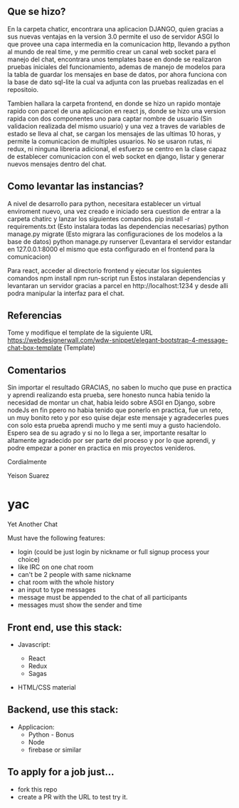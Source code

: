 ## Que se hizo?
En la carpeta chaticr, encontrara una aplicacion DJANGO, quien gracias a sus nuevas ventajas en la version 3.0 permite el uso de servidor ASGI lo que provee una capa intermedia en la comunicacion http, llevando a python al mundo de real time, y me permitio crear un canal web socket para el manejo del chat, encontrara unos templates base en donde se realizaron pruebas iniciales del funcionamiento, ademas de manejo de modelos para la tabla de guardar los mensajes en base de datos, por ahora funciona con la base de dato sql-lite la cual va adjunta con las pruebas realizadas en el repositoio.

Tambien hallara la carpeta frontend, en donde se hizo un rapido montaje rapido con parcel de una aplicacion en react js, donde se hizo una version rapida con dos componentes uno para captar nombre de usuario (Sin validacion realizada del mismo usuario) y una vez a traves de variables de estado se lleva al chat, se cargan los mensajes de las ultimas 10 horas, y permite la comunicacion de multiples usuarios. No se usaron rutas, ni redux, ni ninguna libreria adicional, el esfuerzo se centro en la clase capaz de establecer comunicacion con el web socket en django, listar y generar nuevos mensajes dentro del chat.

## Como levantar las instancias?
A nivel de desarrollo para python, necesitara establecer un virtual enviroment nuevo, una vez creado e iniciado sera cuestion de entrar a la carpeta chatirc y lanzar los siguientes comandos.
pip install -r requirements.txt (Esto instalara todas las dependencias necesarias)
python manage.py migrate (Esto migrara las configuraciones de los modelos a la base de datos)
python manage.py runserver (Levantara el servidor estandar en 127.0.0.1:8000 el mismo que esta configurado en el frontend para la comunicacion)

Para react, acceder al directorio frontend y ejecutar los siguientes comandos
npm install
npm run-script run
Estos instalaran dependencias y levantaran un servidor gracias a parcel en http://localhost:1234 y desde alli podra manipular la interfaz para el chat.

## Referencias
Tome y modifique el template de la siguiente URL
https://webdesignerwall.com/wdw-snippet/elegant-bootstrap-4-message-chat-box-template (Template)

## Comentarios

Sin importar el resultado GRACIAS, no saben lo mucho que puse en practica y aprendi realizando esta prueba, sere honesto nunca habia tenido la necesidad de montar un chat, habia leido sobre ASGI en Django, sobre nodeJs en fin ppero no habia tenido que ponerlo en practica, fue un reto, un muy bonito reto y por eso quise dejar este mensaje y agradecerles pues con solo esta prueba aprendi mucho y me senti muy a gusto haciendolo. Espero sea de su agrado y si no lo llega a ser, importante resaltar lo altamente agradecido por ser parte del proceso y por lo que aprendi, y podre  empezar a poner en practica en mis proyectos venideros.

Cordialmente

Yeison Suarez

# yac
Yet Another Chat


Must have the following features:
* login (could be just login by nickname or full signup process your choice)
* like IRC on one chat room
* can't be 2 people with same nickname
* chat room with the whole history
* an input to type messages
* message must be appended to the chat of all participants
* messages must show the sender and time


## Front end, use this stack:
* Javascript:
  * React
  * Redux
  * Sagas
  
* HTML/CSS material

## Backend, use this stack:
* Applicacion:  
  * Python - Bonus
  * Node
  * firebase or similar

## To apply for a job just...
* fork this repo
* create a PR with the URL to test try it.